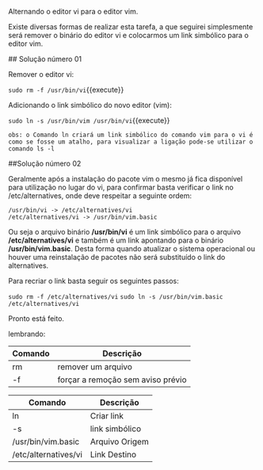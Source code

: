 Alternando o editor vi para o editor vim.

Existe diversas formas de realizar esta tarefa, a que seguirei simplesmente será remover o binário do editor vi e colocarmos um link simbólico para o editor vim.

## Solução número 01

Remover o editor vi: 

`sudo rm -f /usr/bin/vi`{{execute}}

Adicionando o link simbólico do novo editor (vim): 

`sudo ln -s /usr/bin/vim /usr/bin/vi`{{execute}}

    obs: o Comando ln criará um link simbólico do comando vim para o vi é como se fosse um atalho, para visualizar a ligação pode-se utilizar o comando ls -l

##Solução número 02

Geralmente após a instalação do pacote vim o mesmo já fica disponível para utilização no lugar do vi, para confirmar basta verificar o link no /etc/alternatives, onde deve respeitar a seguinte ordem:

    /usr/bin/vi -> /etc/alternatives/vi
    /etc/alternatives/vi -> /usr/bin/vim.basic

Ou seja o arquivo binário **/usr/bin/vi** é um link simbólico para o arquivo **/etc/alternatives/vi** e também é um link apontando para o binário **/usr/bin/vim.basic**. Desta forma quando atualizar o sistema operacional ou houver uma reinstalação de pacotes não será substituído o link do alternatives.

Para recriar o link basta seguir os seguintes passos:

`sudo rm -f /etc/alternatives/vi`
`sudo ln -s /usr/bin/vim.basic /etc/alternatives/vi`

Pronto está feito.

lembrando:

| Comando | Descrição |
|---------|-----------|
| rm | remover um arquivo | 
| -f | forçar a remoção sem aviso prévio |

| Comando | Descrição |
|---------|-----------|
| ln | Criar link | 
| -s | link simbólico |
| /usr/bin/vim.basic | Arquivo Origem |
| /etc/alternatives/vi | Link Destino |
